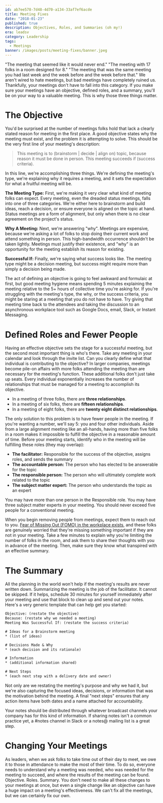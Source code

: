 ```yaml
---
id: ab7ee578-7d48-4d70-a134-33af7ef6acde
title: Meeting Fixes
date: "2018-01-23"
published: true
description: Objectives, Roles, and Summaries (oh my!)
era: leadsv
category: Leadership
tags:
  - Meetings
banner: /images/posts/meeting-fixes/banner.jpeg
---
```


"The meeting that seemed like it would never end." "The meeting with 17 folks in a room designed for 8." "The meeting that was the same meeting you had last week and the week before and the week before that." We aren't wired to hate meetings, but bad meetings have completely ruined us. Thankfully, your meetings don't have to fall into this category. If you make sure your meetings have an objective, defined roles, and a summary, you'll be on your way to a valuable meeting. This is why those three things matter.

# The Objective

You'd be surprised at the number of meetings folks hold that lack a clearly stated reason for meeting in the first place. A good objective states why the meeting must exist, and the problem it is attempting to solve. This should be the very first line of your meeting's description:

> This meeting is to (brainstorm | decide | align on) topic, because reason it must be done in person. This meeting succeeds if (success criteria).

In this line, we're accomplishing three things. We're defining the meeting's type, we're explaining why it requires a meeting, and it sets the expectation for what a fruitful meeting will be.

**The Meeting Type:** First, we're making it very clear what kind of meeting folks can expect. Every meeting, even the dreaded status meetings, falls into one of three categories. We're either here to brainstorm and build ideas, reach a decision, or ensure everyone is aligned on the topic at hand. Status meetings are a form of alignment, but only when there is no clear agreement on the project's status.

**Why A Meeting:** Next, we're answering "why". Meetings are expensive, because we're asking a lot of folks to stop doing their current work and attend something in person. This high-bandwidth occurrence shouldn't be taken lightly. Meetings must justify their existence, and "why" is an opportunity for the meeting establish its reason for existing.

**Successful If:** Finally, we're saying what success looks like. The meeting type might be a decision meeting, but success might require more than simply a decision being made.

The act of defining an objective is going to feel awkward and formulaic at first, but good meeting hygiene means spending 5 minutes explaining the meeting relative to the 5+ hours of collective time you're asking for. If you're struggling with the meeting's type, the why, or the success criteria, you might be staring at a meeting that you do not have to have. Try giving that meeting time back to the attendees and taking the discussion to an asynchronous workplace tool such as Google Docs, email, Slack, or Instant Messaging.

# Defined Roles and Fewer People

Having an effective objective sets the stage for a successful meeting, but the second most important thing is who's there. Take any meeting in your calendar and look through the invite list. Can you clearly define what that individual is contributing to the objective? In larger companies, meetings become pile-on affairs with more folks attending the meeting than are necessary for the meeting's function. These additional folks don't just take up seats. Every individual exponentially increases the number of relationships that must be managed for a meeting to accomplish its objective.

- In a meeting of three folks, there are **three relationships**.
- In a meeting of six folks, there are **fifteen relationships**.
- In a meeting of eight folks, there are **twenty eight distinct relationships**.

The only solution to this problem is to have fewer people in the meeting. If you're wanting a number, we'll say 5: you and four other individuals. Aside from a large alignment meeting like an all-hands, having more than five folks in a room makes it impossible to fulfill the objective in a reasonable amount of time. Before your meeting starts, identify who in the meeting will be fulfilling these roles (they may overlap):

- **The facilitator:** Responsible for the success of the objective, assigns roles, and sends the summary
- **The accountable person:** The person who has elected to be answerable for the topic
- **The responsible person:** The person who will ultimately complete work related to the topic
- **The subject matter expert:** The person who understands the topic as an expert

You may have more than one person in the Responsible role. You may have three subject matter experts in your meeting. You should never exceed five people for a conventional meeting.

When you begin removing people from meetings, expect them to reach out to you. [Fear of Missing Out (FOMO) in the workplace exists](https://www.themuse.com/advice/feeling-left-out-how-to-handle-fomo-in-the-office), and these folks are genuinely worried that they're missing something important if they are not in your meeting. Take a few minutes to explain why you're limiting the number of folks in the room, and ask them to share their thoughts with you in advance of the meeting. Then, make sure they know what transpired with an effective summary.

# The Summary

All the planning in the world won't help if the meeting's results are never written down. Summarizing the meeting is the job of the facilitator. It cannot be skipped. If it helps, schedule 30 minutes for yourself immediately after your meeting and use that block to clean up and send out your notes. Here's a very generic template that can help get you started:

```txt
Objective: (restate the objective)
Because: (restate why we needed a meeting)
Meeting Was Successful If: (restate the success criteria)

# Ideas for a Brainstorm meeting
* (list of ideas)

# Decisions Made & Why
* (each decision and its rationale)

# Information
* (additional information shared)

# Next Steps
* (each next step with a delivery date and owner)
```

Not only are we restating the meeting's purpose and why we had it, but we're also capturing the focused ideas, decisions, or information that was the motivation behind the meeting. A final "next steps" ensures that any action items have both dates and a name attached for accountability.

Your notes should be distributed through whatever broadcast channels your company has for this kind of information. If sharing notes isn't a common practice yet, a #notes channel in Slack or a notes@ mailing list is a great step.

# Changing Your Meetings

As leaders, when we ask folks to take time out of their day to meet, we owe it to those in attendance to make the most of their time. To do so, everyone needs to understand why a meeting was needed, who was needed for the meeting to succeed, and where the results of the meeting can be found. Objective. Roles. Summary. You don't need to make all these changes to your meetings at once, but even a single change like an objective can have a huge impact on a meeting's effectiveness. We can't fix all the meetings, but we can certainly fix our own.
